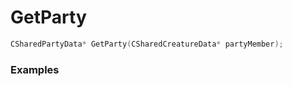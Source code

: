 # GetParty

```cpp - C++
CSharedPartyData* GetParty(CSharedCreatureData* partyMember);
```

### Examples
```cpp - C++

```
